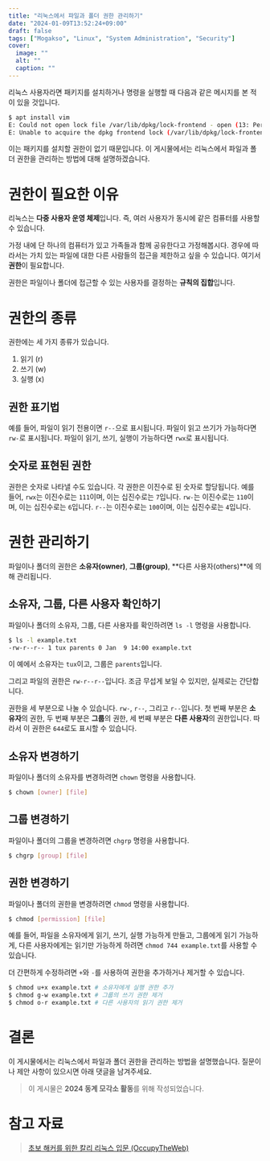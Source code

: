 ```yaml
---
title: "리눅스에서 파일과 폴더 권한 관리하기"
date: "2024-01-09T13:52:24+09:00"
draft: false
tags: ["Mogakso", "Linux", "System Administration", "Security"]
cover:
  image: ""
  alt: ""
  caption: ""
---
```


리눅스 사용자라면 패키지를 설치하거나 명령을 실행할 때 다음과 같은 메시지를 본 적이 있을 것입니다.

```bash
$ apt install vim
E: Could not open lock file /var/lib/dpkg/lock-frontend - open (13: Permission denied)
E: Unable to acquire the dpkg frontend lock (/var/lib/dpkg/lock-frontend), are you root?
```

이는 패키지를 설치할 권한이 없기 때문입니다.
이 게시물에서는 리눅스에서 파일과 폴더 권한을 관리하는 방법에 대해 설명하겠습니다.

# 권한이 필요한 이유

리눅스는 **다중 사용자 운영 체제**입니다.
즉, 여러 사용자가 동시에 같은 컴퓨터를 사용할 수 있습니다.

가정 내에 단 하나의 컴퓨터가 있고 가족들과 함께 공유한다고 가정해봅시다.
경우에 따라서는 가치 있는 파일에 대한 다른 사람들의 접근을 제한하고 싶을 수 있습니다.
여기서 **권한**이 필요합니다.

권한은 파일이나 폴더에 접근할 수 있는 사용자를 결정하는 **규칙의 집합**입니다.

# 권한의 종류

권한에는 세 가지 종류가 있습니다.

1. 읽기 (r)
2. 쓰기 (w)
3. 실행 (x)

## 권한 표기법

예를 들어, 파일이 읽기 전용이면 `r--`으로 표시됩니다.
파일이 읽고 쓰기가 가능하다면 `rw-`로 표시됩니다.
파일이 읽기, 쓰기, 실행이 가능하다면 `rwx`로 표시됩니다.

## 숫자로 표현된 권한

권한은 숫자로 나타낼 수도 있습니다.
각 권한은 이진수로 된 숫자로 할당됩니다.
예를 들어, `rwx`는 이진수로는 `111`이며, 이는 십진수로는 `7`입니다.
`rw-`는 이진수로는 `110`이며, 이는 십진수로는 `6`입니다.
`r--`는 이진수로는 `100`이며, 이는 십진수로는 `4`입니다.

# 권한 관리하기

파일이나 폴더의 권한은 **소유자(owner)**, **그룹(group)**, **다른 사용자(others)**에 의해 관리됩니다.

## 소유자, 그룹, 다른 사용자 확인하기

파일이나 폴더의 소유자, 그룹, 다른 사용자를 확인하려면 `ls -l` 명령을 사용합니다.

```bash
$ ls -l example.txt
-rw-r--r-- 1 tux parents 0 Jan  9 14:00 example.txt
```

이 예에서 소유자는 `tux`이고, 그룹은 `parents`입니다.

그리고 파일의 권한은 `rw-r--r--`입니다.
조금 무섭게 보일 수 있지만, 실제로는 간단합니다.

권한을 세 부분으로 나눌 수 있습니다.
`rw-`, `r--`, 그리고 `r--`입니다.
첫 번째 부분은 **소유자**의 권한, 두 번째 부분은 **그룹**의 권한, 세 번째 부분은 **다른 사용자**의 권한입니다.
따라서 이 권한은 `644`로도 표시할 수 있습니다.

## 소유자 변경하기

파일이나 폴더의 소유자를 변경하려면 `chown` 명령을 사용합니다.

```bash
$ chown [owner] [file]
```

## 그룹 변경하기

파일이나 폴더의 그룹을 변경하려면 `chgrp` 명령을 사용합니다.

```bash
$ chgrp [group] [file]
```

## 권한 변경하기

파일이나 폴더의 권한을 변경하려면 `chmod` 명령을 사용합니다.

```bash
$ chmod [permission] [file]
```

예를 들어, 파일을 소유자에게 읽기, 쓰기, 실행 가능하게 만들고, 그룹에게 읽기 가능하게, 다른 사용자에게는 읽기만 가능하게 하려면 `chmod 744 example.txt`를 사용할 수 있습니다.

더 간편하게 수정하려면 `+`와 `-`를 사용하여 권한을 추가하거나 제거할 수 있습니다.

```bash
$ chmod u+x example.txt # 소유자에게 실행 권한 추가
$ chmod g-w example.txt # 그룹의 쓰기 권한 제거
$ chmod o-r example.txt # 다른 사용자의 읽기 권한 제거
```

# 결론

이 게시물에서는 리눅스에서 파일과 폴더 권한을 관리하는 방법을 설명했습니다.
질문이나 제안 사항이 있으시면 아래 댓글을 남겨주세요.

> 이 게시물은 **2024 동계 모각소 활동**를 위해 작성되었습니다.

# 참고 자료

> [초보 해커를 위한 칼리 리눅스 입문 (OccupyTheWeb)](https://www.yes24.com/Product/Goods/119050180)
